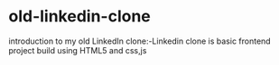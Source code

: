 # old-linkedin-clone
introduction to my  old LinkedIn clone:-Linkedin clone is basic frontend project build using HTML5 and css,js

